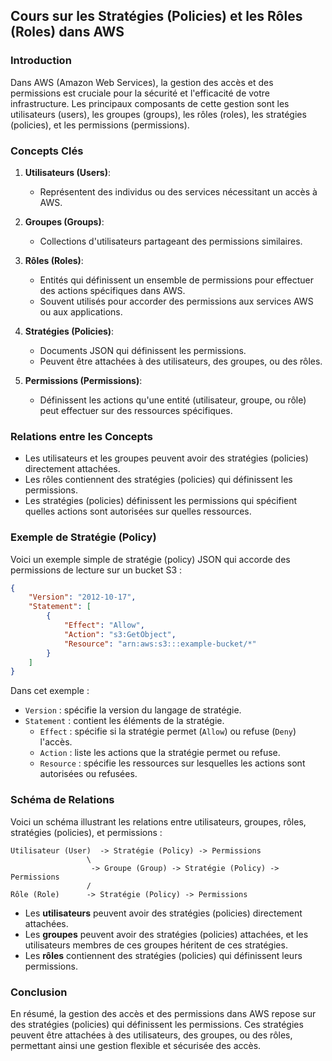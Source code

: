 ## Cours sur les Stratégies (Policies) et les Rôles (Roles) dans AWS

### Introduction

Dans AWS (Amazon Web Services), la gestion des accès et des permissions est cruciale pour la sécurité et l'efficacité de votre infrastructure. Les principaux composants de cette gestion sont les utilisateurs (users), les groupes (groups), les rôles (roles), les stratégies (policies), et les permissions (permissions).

### Concepts Clés

1. **Utilisateurs (Users)**:
   - Représentent des individus ou des services nécessitant un accès à AWS.

2. **Groupes (Groups)**:
   - Collections d'utilisateurs partageant des permissions similaires.

3. **Rôles (Roles)**:
   - Entités qui définissent un ensemble de permissions pour effectuer des actions spécifiques dans AWS.
   - Souvent utilisés pour accorder des permissions aux services AWS ou aux applications.

4. **Stratégies (Policies)**:
   - Documents JSON qui définissent les permissions.
   - Peuvent être attachées à des utilisateurs, des groupes, ou des rôles.

5. **Permissions (Permissions)**:
   - Définissent les actions qu'une entité (utilisateur, groupe, ou rôle) peut effectuer sur des ressources spécifiques.

### Relations entre les Concepts

- Les utilisateurs et les groupes peuvent avoir des stratégies (policies) directement attachées.
- Les rôles contiennent des stratégies (policies) qui définissent les permissions.
- Les stratégies (policies) définissent les permissions qui spécifient quelles actions sont autorisées sur quelles ressources.

### Exemple de Stratégie (Policy)

Voici un exemple simple de stratégie (policy) JSON qui accorde des permissions de lecture sur un bucket S3 :

```json
{
    "Version": "2012-10-17",
    "Statement": [
        {
            "Effect": "Allow",
            "Action": "s3:GetObject",
            "Resource": "arn:aws:s3:::example-bucket/*"
        }
    ]
}
```

Dans cet exemple :

- `Version` : spécifie la version du langage de stratégie.
- `Statement` : contient les éléments de la stratégie.
  - `Effect` : spécifie si la stratégie permet (`Allow`) ou refuse (`Deny`) l'accès.
  - `Action` : liste les actions que la stratégie permet ou refuse.
  - `Resource` : spécifie les ressources sur lesquelles les actions sont autorisées ou refusées.

### Schéma de Relations

Voici un schéma illustrant les relations entre utilisateurs, groupes, rôles, stratégies (policies), et permissions :

```plaintext
Utilisateur (User)  -> Stratégie (Policy) -> Permissions
                 \
                  -> Groupe (Group) -> Stratégie (Policy) -> Permissions
                 /
Rôle (Role)      -> Stratégie (Policy) -> Permissions
```

- Les **utilisateurs** peuvent avoir des stratégies (policies) directement attachées.
- Les **groupes** peuvent avoir des stratégies (policies) attachées, et les utilisateurs membres de ces groupes héritent de ces stratégies.
- Les **rôles** contiennent des stratégies (policies) qui définissent leurs permissions.

### Conclusion

En résumé, la gestion des accès et des permissions dans AWS repose sur des stratégies (policies) qui définissent les permissions. Ces stratégies peuvent être attachées à des utilisateurs, des groupes, ou des rôles, permettant ainsi une gestion flexible et sécurisée des accès.
